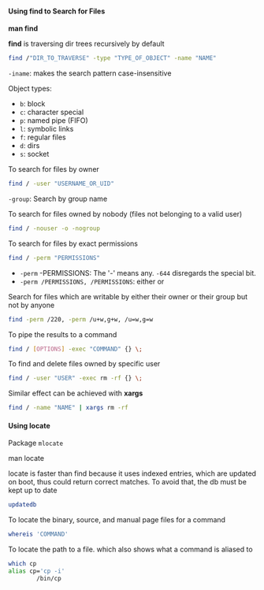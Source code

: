 
#### Using find to Search for Files

**man find**

**find** is traversing dir trees recursively by default

``` bash
find /"DIR_TO_TRAVERSE" -type "TYPE_OF_OBJECT" -name "NAME"
```

`-iname`: makes the search pattern case-insensitive

Object types:
- `b`: block
- `c`: character special
- `p`: named pipe (FIFO)
- `l`: symbolic links
- `f`: regular files
- `d`: dirs
- `s`: socket

To search for files by owner

``` bash
find / -user "USERNAME_OR_UID"
```

`-group`: Search by group name

To search for files owned by nobody (files not belonging to a valid user)

``` bash
find / -nouser -o -nogroup
```

To search for files by exact permissions 

``` bash
find / -perm "PERMISSIONS"
```

- `-perm` -PERMISSIONS: The '-' means any. `-644` disregards the special bit.
- `-perm /PERMISSIONS, /PERMISSIONS`: either or

Search for files which are writable by either their owner or their group but not by anyone

``` bash
find -perm /220, -perm /u+w,g+w, /u=w,g=w
```

To pipe the results to a command 

```bash
find / [OPTIONS] -exec "COMMAND" {} \;
```

To find and delete files owned by specific user

``` bash
find / -user "USER" -exec rm -rf {} \;
```

Similar effect can be achieved with **xargs**

``` bash
find / -name "NAME" | xargs rm -rf
```
#### Using locate

Package
`mlocate`

man locate

locate is faster than find because it uses indexed entries, which are updated on boot, thus could return correct matches. To avoid that, the db must be kept up to date

``` bash
updatedb
```

To locate the binary, source, and manual page files for a command

``` bash
whereis 'COMMAND'
```

To locate the path to a file. which also shows what a command is aliased to

``` bash
which cp
alias cp='cp -i'
        /bin/cp
```

